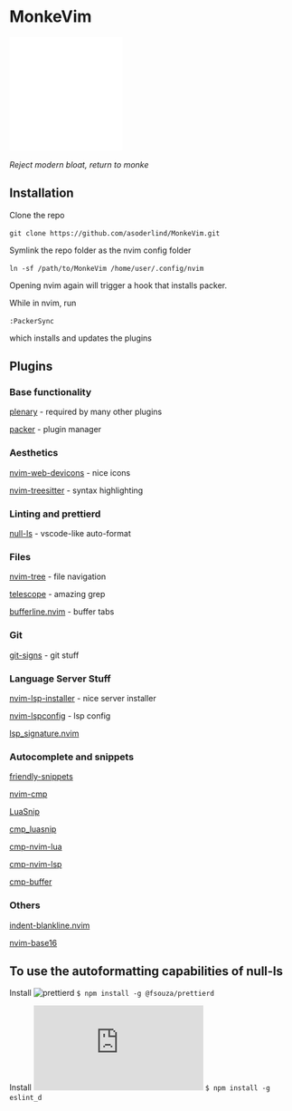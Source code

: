 # MonkeVim

<img src="white_transparent.png" width="200" height="200" />

_Reject modern bloat, return to monke_

## Installation

Clone the repo

`git clone https://github.com/asoderlind/MonkeVim.git`

Symlink the repo folder as the nvim config folder

`ln -sf /path/to/MonkeVim /home/user/.config/nvim`

Opening nvim again will trigger a hook that installs packer.

While in nvim, run

`:PackerSync`

which installs and updates the plugins

## Plugins

### Base functionality

[plenary](https://github.com/nvim-lua/plenary.nvim) - required by many other plugins

[packer](https://github.com/wbthomason/packer.nvim) - plugin manager

### Aesthetics

[nvim-web-devicons](https://github.com/kyazdani42/nvim-web-devicons) - nice icons

[nvim-treesitter](https://github.com/nvim-treesitter/nvim-treesitter) - syntax highlighting

### Linting and prettierd

[null-ls](https://github.com/jose-elias-alvarez/null-ls.nvim") - vscode-like auto-format

### Files

[nvim-tree](https://github.com/kyazdani42/nvim-tree.lua) - file navigation

[telescope](https://github.com/nvim-telescope/telescope.nvim) - amazing grep

[bufferline.nvim](https://github.com/akinsho/bufferline.nvim) - buffer tabs

### Git

[git-signs](https://github.com/lewis6991/gitsigns.nvim) - git stuff

### Language Server Stuff

[nvim-lsp-installer](https://github.com/williamboman/nvim-lsp-installer) - nice server installer

[nvim-lspconfig](https://github.com/neovim/nvim-lspconfig) - lsp config

[lsp_signature.nvim](https://github.com/ray-x/lsp_signature.nvim)

### Autocomplete and snippets

[friendly-snippets](https://github.com/rafamadriz/friendly-snippets)

[nvim-cmp](https://github.com/hrsh7th/nvim-cmp)

[LuaSnip](https://github.com/L3MON4D3/LuaSnip)

[cmp_luasnip](https://github.com/saadparwaiz1/cmp_luasnip)

[cmp-nvim-lua](https://github.com/hrsh7th/cmp-nvim-lua)

[cmp-nvim-lsp](https://github.com/hrsh7th/cmp-nvim-lsp)

[cmp-buffer](https://github.com/hrsh7th/cmp-buffer)

### Others

[indent-blankline.nvim](https://github.com/lukas-reineke/indent-blankline.nvim)

[nvim-base16](https://github.com/NvChad/nvim-base16.lua)

## To use the autoformatting capabilities of null-ls

Install ![prettierd](https://github.com/fsouza/prettierd#installation-guide)
`$ npm install -g @fsouza/prettierd`

Install ![eslint_d](https://github.com/mantoni/eslint_d.js#install)
`$ npm install -g eslint_d`
